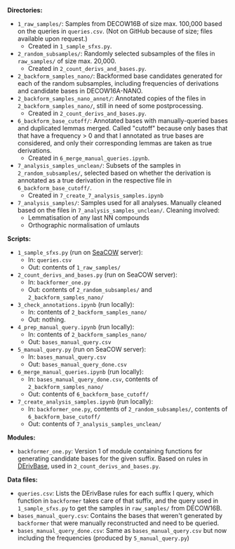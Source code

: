 **Directories:**
- `1_raw_samples/`: Samples from DECOW16B of size max. 100,000 based on the queries in `queries.csv`. (Not on GitHub because of size; files available upon request.)
  - Created in `1_sample_sfxs.py`.
- `2_random_subsamples/`: Randomly selected subsamples of the files in `raw_samples/` of size max. 20,000.
  - Created in `2_count_derivs_and_bases.py`.
- `2_backform_samples_nano/`: Backformed base candidates generated for each of the random subsamples, including frequencies of derivations and candidate bases in DECOW16A-NANO.
- `2_backform_samples_nano_annot/`: Annotated copies of the files in `2_backform_samples_nano/`, still in need of some postprocessing.
  - Created in `2_count_derivs_and_bases.py`.
- `6_backform_base_cutoff/`: Annotated bases with manually-queried bases and duplicated lemmas merged. Called "cutoff" because only bases that that have a frequency > 0 and that I annotated as true bases are considered, and only their corresponding lemmas are taken as true derivations.
  - Created in `6_merge_manual_queries.ipynb`.
- `7_analysis_samples_unclean/`: Subsets of the samples in `2_random_subsamples/`, selected based on whether the derivation is annotated as a true derivation in the respective file in `6_backform_base_cutoff/`.
  - Created in `7_create_7_analysis_samples.ipynb`
- `7_analysis_samples/`: Samples used for all analyses. Manually cleaned based on the files in `7_analysis_samples_unclean/`. Cleaning involved:
  - Lemmatisation of any last NN compounds
  - Orthographic normalisation of umlauts

**Scripts:**
- `1_sample_sfxs.py` (run on [SeaCOW](https://github.com/rsling/seacow) server):
  - In: `queries.csv`
  - Out: contents of `1_raw_samples/`
- `2_count_derivs_and_bases.py` (run on SeaCOW server):
  - In: `backformer_one.py`
  - Out: contents of `2_random_subsamples/` and `2_backform_samples_nano/`
- `3_check_annotations.ipynb` (run locally):
  - In: contents of `2_backform_samples_nano/`
  - Out: nothing.
- `4_prep_manual_query.ipynb` (run locally):
  - In: contents of `2_backform_samples_nano/`
  - Out: `bases_manual_query.csv`
- `5_manual_query.py` (run on SeaCOW server):
  - In: `bases_manual_query.csv`
  - Out: `bases_manual_query_done.csv`
- `6_merge_manual_queries.ipynb` (run locally):
  - In: `bases_manual_query_done.csv`, contents of `2_backform_samples_nano/`
  - Out: contents of `6_backform_base_cutoff/`
- `7_create_analysis_samples.ipynb` (run locally):
  - In: `backformer_one.py`, contents of `2_random_subsamples/`, contents of `6_backform_base_cutoff/`
  - Out: contents of `7_analysis_samples_unclean/`

**Modules:**
- `backformer_one.py`: Version 1 of module containing functions for generating candidate bases for the given suffix. Based on rules in [DErivBase](https://www.ims.uni-stuttgart.de/en/research/resources/lexica/derivbase/), used in `2_count_derivs_and_bases.py`.

**Data files:**
- `queries.csv`: Lists the DErivBase rules for each suffix I query, which function in `backformer` takes care of that suffix, and the query used in `1_sample_sfxs.py` to get the samples in `raw_samples/` from DECOW16B.
- `bases_manual_query.csv`: Contains the bases that weren't generated by `backformer` that were manually reconstructed and need to be queried.
- `bases_manual_query_done.csv`: Same as `bases_manual_query.csv` but now including the frequencies (produced by `5_manual_query.py`)

